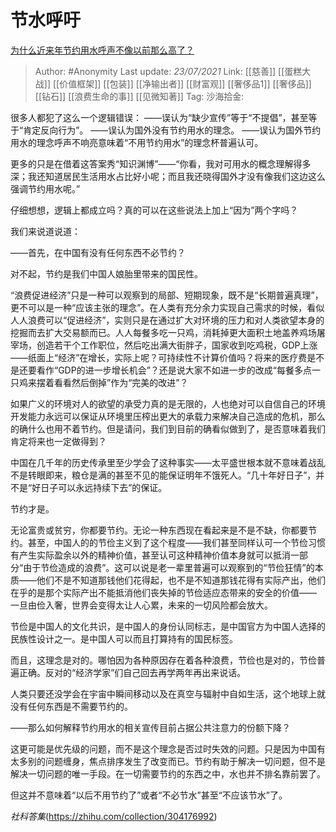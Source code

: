 # 节水呼吁
[为什么近来年节约用水呼声不像以前那么高了？](https://www.zhihu.com/question/282472364/answer/463381605)

> Author: #Anonymity
> Last update: *23/07/2021*
> Link: [[慈善]] [[蛋糕大战]] [[价值框架]] [[包装]] [[净输出者]] [[财富观]] [[奢侈品1]] [[奢侈品]] [[钻石]] [[浪费生命的事]]  [[见微知著]]
> Tag:
> 沙海拾金:

很多人都犯了这么一个逻辑错误：
——误认为“缺少宣传”等于“不提倡”，甚至等于“肯定反向行为”。
——误认为国外没有节约用水的理念。
——误认为国外节约用水的理念呼声不响亮意味着“不用节约用水”的理念杯普遍认可。

更多的只是在借着这答案秀“知识渊博”——“你看，我对可用水的概念理解得多深；我还知道居民生活用水占比好小呢；而且我还晓得国外才没有像我们这边这么强调节约用水呢。”

仔细想想，逻辑上都成立吗？真的可以在这些说法上加上“因为”两个字吗？

我们来说道说道：

——首先，在中国有没有任何东西不必节约？

对不起，节约是我们中国人娘胎里带来的国民性。

“浪费促进经济”只是一种可以观察到的局部、短期现象，既不是“长期普遍真理”，更不可以是一种“应该主张的理念”。在人类有充分余力实现自己需求的时候，看似人人浪费可以“促进经济”，实则只是在通过扩大对环境的压力和对人类欲望本身的挖掘而去扩大交易额而已。人人每餐多吃一只鸡，消耗掉更大面积土地盖养鸡场屠宰场，创造若干个工作职位，然后吃出满大街胖子，国家收到吃鸡税，GDP上涨——纸面上“经济”在增长，实际上呢？可持续性不计算价值吗？将来的医疗费是不是还要看作“GDP的进一步增长机会”？还是说大家不如进一步的改成“每餐多点一只鸡来摆着看看然后倒掉”作为“完美的改进”？

如果广义的环境对人的欲望的承受力真的是无限的，人也绝对可以自信自己的环境开发能力永远可以保证从环境里压榨出更大的承载力来解决自己造成的危机，那么的确什么也用不着节约。但是请问，我们到目前的确看似做到了，是否意味着我们肯定将来也一定做得到？

中国在几千年的历史传承里至少学会了这种事实——太平盛世根本就不意味着战乱不是转眼即来，粮仓是满的甚至不见的能保证明年不饿死人。“几十年好日子”，并不是“好日子可以永远持续下去”的保证。

节约才是。

无论富贵或贫穷，你都要节约。无论一种东西现在看起来是不是不缺，你都要节约。甚至，中国人的的节俭主义到了这个程度——我们甚至同样认可一个节俭习惯有产生实际盈余以外的精神价值，甚至认可这种精神价值本身就可以抵消一部分“由于节俭造成的浪费”。这可以说是老一辈里普遍可以观察到的“节俭狂情”的本质——他们不是不知道那钱他们花得起，也不是不知道那钱花得有实际产出，他们在乎的是那个实际产出不能抵消他们丧失掉的节俭适应态带来的安全的价值—— 一旦由俭入奢，世界会变得太让人心累，未来的一切风险都会放大。

节俭是中国人的文化共识，是中国人的身份认同标志，是中国官方为中国人选择的民族性设计之一。是中国人可以而且打算持有的国民标签。

而且，这理念是对的。哪怕因为各种原因存在着各种浪费，节俭也是对的，节俭普遍正确。反对的“经济学家”们自己回去再学两年再出来说话。

人类只要还没学会在宇宙中瞬间移动以及在真空与辐射中自如生活，这个地球上就没有任何东西是不需要节约的。

——那么如何解释节约用水的相关宣传目前占据公共注意力的份额下降？

这更可能是优先级的问题，而不是这个理念是否过时失效的问题。只是因为中国有太多别的问题缠身，焦点排序发生了改变而已。节约有助于解决一切问题，但不是解决一切问题的唯一手段。在一切需要节约的东西之中，水也并不排名靠前罢了。

但这并不意味着“以后不用节约了”或者“不必节水”甚至“不应该节水”了。

*社科答集*(https://zhihu.com/collection/304176992)
